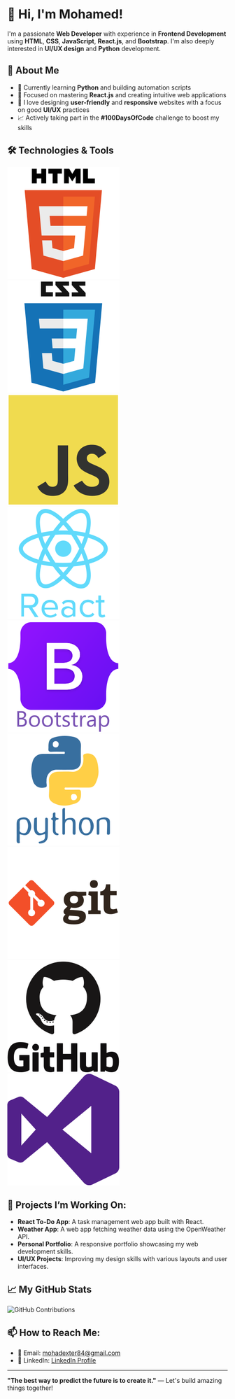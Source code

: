 # 👋 Hi, I'm Mohamed!

I'm a passionate **Web Developer** with experience in **Frontend Development** using **HTML**, **CSS**, **JavaScript**, **React.js**, and **Bootstrap**. I'm also deeply interested in **UI/UX design** and **Python** development.

## 🚀 About Me
- 🌱 Currently learning **Python** and building automation scripts
- 🔭 Focused on mastering **React.js** and creating intuitive web applications
- 🎨 I love designing **user-friendly** and **responsive** websites with a focus on good **UI/UX** practices
- 📈 Actively taking part in the **#100DaysOfCode** challenge to boost my skills

## 🛠️ Technologies & Tools
![HTML5](https://raw.githubusercontent.com/devicons/devicon/master/icons/html5/html5-original-wordmark.svg)
![CSS3](https://raw.githubusercontent.com/devicons/devicon/master/icons/css3/css3-original-wordmark.svg)
![JavaScript](https://raw.githubusercontent.com/devicons/devicon/master/icons/javascript/javascript-original.svg)
![React](https://raw.githubusercontent.com/devicons/devicon/master/icons/react/react-original-wordmark.svg)
![Bootstrap](https://raw.githubusercontent.com/devicons/devicon/master/icons/bootstrap/bootstrap-original-wordmark.svg)
![Python](https://raw.githubusercontent.com/devicons/devicon/master/icons/python/python-original-wordmark.svg)
![Git](https://raw.githubusercontent.com/devicons/devicon/master/icons/git/git-original-wordmark.svg)
![GitHub](https://raw.githubusercontent.com/devicons/devicon/master/icons/github/github-original-wordmark.svg)
![VS Code](https://raw.githubusercontent.com/devicons/devicon/master/icons/visualstudio/visualstudio-plain.svg)

## 💼 Projects I’m Working On:
- **React To-Do App**: A task management web app built with React.
- **Weather App**: A web app fetching weather data using the OpenWeather API.
- **Personal Portfolio**: A responsive portfolio showcasing my web development skills.
- **UI/UX Projects**: Improving my design skills with various layouts and user interfaces.

## 📈 My GitHub Stats
![GitHub Contributions](https://github-readme-streak-stats.herokuapp.com/?user=mohan2959&theme=radical)

## 📫 How to Reach Me:
- 📧 Email: [mohadexter84@gmail.com](mailto:mohadexter84@gmail.com)
- 💼 LinkedIn: [LinkedIn Profile](https://www.linkedin.com/in/your-profile-link)

---

**"The best way to predict the future is to create it."** — Let's build amazing things together!
